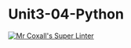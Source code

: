 # Unit3-04-Python
[![Mr Coxall's Super Linter](https://github.com/ICS3U-C-Programming-AlexanderM/Unit3-04-Python/workflows/Mr%20Coxall's%20Super%20Linter/badge.svg)](https://github.com/ICS3U-C-Programming-AlexanderM/Unit3-04-Python/actions/)
